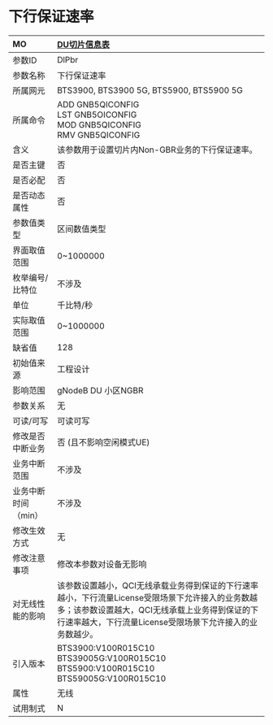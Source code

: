 # 下行保证速率<table><thread><tr><th align = "left">MO</th><th align = "left"><a href = "index.html#下行保证速率-6">DU切片信息表</a></td></tr></thread><tbody><tr><td>参数ID</td><td>DlPbr</td></tr><tr><td>参数名称</td><td>下行保证速率</td></tr><tr><td>所属网元</td><td>BTS3900, BTS3900 5G, BTS5900, BTS5900 5G</td></tr><tr><td>所属命令</td><td>ADD GNB5QICONFIG<br>LST GNB5OICONFIG<br>MOD GNB5QICONFIG<br>RMV GNB5QICONFIG</td></tr><tr><td>含义</td><td>该参数用于设置切片内Non-GBR业务的下行保证速率。</td></tr><tr><td>是否主键</td><td>否</td></tr><tr><td>是否必配</td><td>否</td></tr><tr><td>是否动态属性</td><td>否</td></tr><tr><td>参数值类型</td><td>区间数值类型</td></tr><tr><td>界面取值范围</td><td>0~1000000</td></tr><tr><td>枚举编号/比特位</td><td>不涉及</td></tr><tr><td>单位</td><td>千比特/秒</td></tr><tr><td>实际取值范围</td><td>0~1000000</td></tr><tr><td>缺省值</td><td>128</td></tr><tr><td>初始值来源</td><td>工程设计</td></tr><tr><td>影响范围</td><td>gNodeB DU 小区NGBR</td></tr><tr><td>参数关系</td><td>无</td></tr><tr><td>可读/可写</td><td>可读可写</td></tr><tr><td>修改是否中断业务</td><td>否 (且不影响空闲模式UE)</td></tr><tr><td>业务中断范围</td><td>不涉及</td></tr><tr><td>业务中断时间（min）</td><td>不涉及</td></tr><tr><td>修改生效方式</td><td>无</td></tr><tr><td>修改注意事项</td><td>修改本参数对设备无影响</td></tr><tr><td>对无线性能的影响</td><td>该参数设置越小，QCI无线承载业务得到保证的下行速率越小，下行流量License受限场景下允许接入的业务数越多；该参数设置越大，QCI无线承载上业务得到保证的下行速率越大，下行流量License受限场景下允许接入的业务数越少。</td></tr><tr><td>引入版本</td><td>BTS3900:V100R015C10<br>BTS39005G:V100R015C10<br>BTS5900:V100R015C10<br>BTS59005G:V100R015C10</td></tr><tr><td>属性</td><td>无线</td></tr><tr><td>试用制式</td><td>N</td></tr></tbody></table>